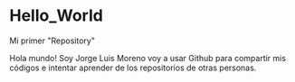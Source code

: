 # Hello_World
Mi primer "Repository"

Hola mundo! 
Soy Jorge Luis Moreno voy a usar Github para compartir mis códigos e intentar aprender de los repositorios de otras personas.
